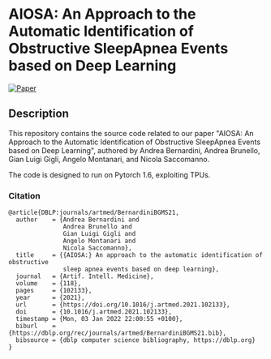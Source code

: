 # AIOSA: An Approach to the Automatic Identification of Obstructive SleepApnea Events based on Deep Learning     
[![Paper](https://img.shields.io/badge/paper-Artificial%20Intelligence%20in%20Medicine-orange)](https://www.sciencedirect.com/science/article/pii/S0933365721001263)

## Description   
This repository contains the source code related to our paper "AIOSA: An Approach to the Automatic Identification of Obstructive SleepApnea Events based on Deep Learning", authored by Andrea Bernardini, Andrea Brunello, Gian Luigi Gigli, Angelo Montanari, and Nicola Saccomanno.

The code is designed to run on Pytorch 1.6, exploiting TPUs.   


### Citation   
```
@article{DBLP:journals/artmed/BernardiniBGMS21,
  author    = {Andrea Bernardini and
               Andrea Brunello and
               Gian Luigi Gigli and
               Angelo Montanari and
               Nicola Saccomanno},
  title     = {{AIOSA:} An approach to the automatic identification of obstructive
               sleep apnea events based on deep learning},
  journal   = {Artif. Intell. Medicine},
  volume    = {118},
  pages     = {102133},
  year      = {2021},
  url       = {https://doi.org/10.1016/j.artmed.2021.102133},
  doi       = {10.1016/j.artmed.2021.102133},
  timestamp = {Mon, 03 Jan 2022 22:00:55 +0100},
  biburl    = {https://dblp.org/rec/journals/artmed/BernardiniBGMS21.bib},
  bibsource = {dblp computer science bibliography, https://dblp.org}
}
```   
